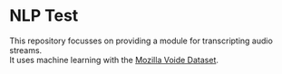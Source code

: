 # NLP Test

This repository focusses on providing a module for transcripting audio streams.  
It uses machine learning with the [Mozilla Voide Dataset](https://voice.mozilla.org/).
